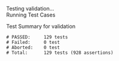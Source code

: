 
Testing validation...</br>
Running Test Cases

Test Summary for validation

    # PASSED:     129 tests
    # Failed:     0 test
    # Aborted:    0 test
    # Total:      129 tests (928 assertions)

